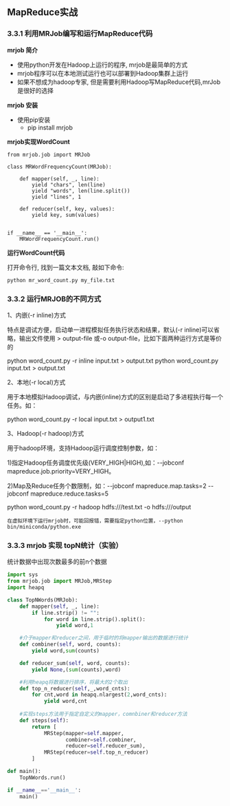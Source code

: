 ## MapReduce实战

### 3.3.1 利用MRJob编写和运行MapReduce代码

**mrjob 简介**

- 使用python开发在Hadoop上运行的程序, mrjob是最简单的方式
- mrjob程序可以在本地测试运行也可以部署到Hadoop集群上运行
- 如果不想成为hadoop专家, 但是需要利用Hadoop写MapReduce代码,mrJob是很好的选择

**mrjob 安装**

- 使用pip安装
  - pip install mrjob

**mrjob实现WordCount**

```
from mrjob.job import MRJob

class MRWordFrequencyCount(MRJob):

    def mapper(self, _, line):
        yield "chars", len(line)
        yield "words", len(line.split())
        yield "lines", 1

    def reducer(self, key, values):
        yield key, sum(values)


if __name__ == '__main__':
    MRWordFrequencyCount.run()
```

**运行WordCount代码**

打开命令行, 找到一篇文本文档, 敲如下命令:

```shell
python mr_word_count.py my_file.txt
```

### 3.3.2 运行MRJOB的不同方式

1、内嵌(-r inline)方式

特点是调试方便，启动单一进程模拟任务执行状态和结果，默认(-r inline)可以省略，输出文件使用 > output-file 或-o output-file，比如下面两种运行方式是等价的

python word_count.py -r inline input.txt > output.txt
python word_count.py input.txt > output.txt

2、本地(-r local)方式

用于本地模拟Hadoop调试，与内嵌(inline)方式的区别是启动了多进程执行每一个任务。如：

python word_count.py -r local input.txt > output1.txt

3、Hadoop(-r hadoop)方式

用于hadoop环境，支持Hadoop运行调度控制参数，如：

1)指定Hadoop任务调度优先级(VERY_HIGH|HIGH),如：--jobconf mapreduce.job.priority=VERY_HIGH。

2)Map及Reduce任务个数限制，如：--jobconf mapreduce.map.tasks=2  --jobconf mapreduce.reduce.tasks=5

python word_count.py -r hadoop hdfs:///test.txt -o  hdfs:///output

`在虚拟环境下运行mrjob时，可能回报错，需要指定python位置，--python bin/miniconda/python.exe`

### 3.3.3 mrjob 实现 topN统计（实验）

统计数据中出现次数最多的前n个数据

```python
import sys
from mrjob.job import MRJob,MRStep
import heapq

class TopNWords(MRJob):
    def mapper(self, _, line):
        if line.strip() != "":
            for word in line.strip().split():
                yield word,1

    #介于mapper和reducer之间，用于临时的将mapper输出的数据进行统计
    def combiner(self, word, counts):
        yield word,sum(counts)

    def reducer_sum(self, word, counts):
        yield None,(sum(counts),word)

    #利用heapq将数据进行排序，将最大的2个取出
    def top_n_reducer(self,_,word_cnts):
        for cnt,word in heapq.nlargest(2,word_cnts):
            yield word,cnt
    
	#实现steps方法用于指定自定义的mapper，comnbiner和reducer方法
    def steps(self):
        return [
            MRStep(mapper=self.mapper,
                   combiner=self.combiner,
                   reducer=self.reducer_sum),
            MRStep(reducer=self.top_n_reducer)
        ]

def main():
    TopNWords.run()

if __name__=='__main__':
    main()
```










